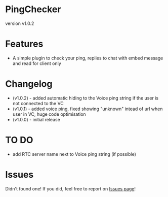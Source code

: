 # PingChecker
version v1.0.2
# Features
  * A simple plugin to check your ping, replies to chat with embed message and read for client only

# Changelog
* (v1.0.2) - added automatic hiding to the Voice ping string if the user is not connected to the VC
* (v1.0.1) - added voice ping, fixed showing "unknown" intead of url when user in VC, huge code optimisation
* (v1.0.0) - initial release

# TO DO
* add RTC server name next to Voice ping string (if possible)

# Issues
Didn't found one! If you did, feel free to report on [Issues page](https://github.com/notfence/BDplugins/issues)!
